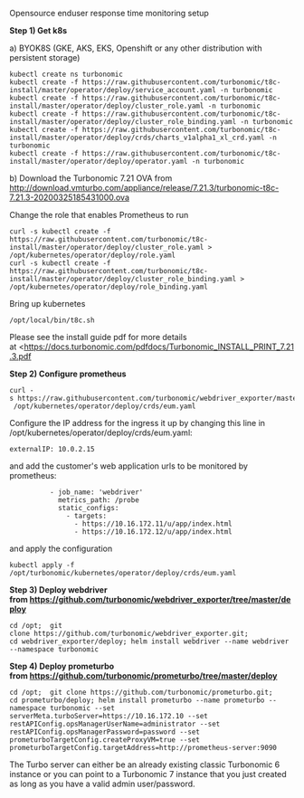 Opensource enduser response time monitoring setup

**Step 1) Get k8s**

a) BYOK8S (GKE, AKS, EKS, Openshift or any other distribution with persistent storage)
````
kubectl create ns turbonomic
kubectl create -f https://raw.githubusercontent.com/turbonomic/t8c-install/master/operator/deploy/service_account.yaml -n turbonomic
kubectl create -f https://raw.githubusercontent.com/turbonomic/t8c-install/master/operator/deploy/cluster_role.yaml -n turbonomic
kubectl create -f https://raw.githubusercontent.com/turbonomic/t8c-install/master/operator/deploy/cluster_role_binding.yaml -n turbonomic
kubectl create -f https://raw.githubusercontent.com/turbonomic/t8c-install/master/operator/deploy/crds/charts_v1alpha1_xl_crd.yaml -n turbonomic
kubectl create -f https://raw.githubusercontent.com/turbonomic/t8c-install/master/operator/deploy/operator.yaml -n turbonomic
````

b) Download the Turbonomic 7.21 OVA from <http://download.vmturbo.com/appliance/release/7.21.3/turbonomic-t8c-7.21.3-20200325185431000.ova>

Change the role that enables Prometheus to run
````
curl -s kubectl create -f https://raw.githubusercontent.com/turbonomic/t8c-install/master/operator/deploy/cluster_role.yaml > /opt/kubernetes/operator/deploy/role.yaml
curl -s kubectl create -f https://raw.githubusercontent.com/turbonomic/t8c-install/master/operator/deploy/cluster_role_binding.yaml > /opt/kubernetes/operator/deploy/role_binding.yaml
````
Bring up kubernetes
````
/opt/local/bin/t8c.sh
````
Please see the install guide pdf for more details at <https://docs.turbonomic.com/pdfdocs/Turbonomic_INSTALL_PRINT_7.21.3.pdf

**Step 2) Configure prometheus**
````
curl -s https://raw.githubusercontent.com/turbonomic/webdriver_exporter/master/deploy/webdriver_yamls/eum.yaml >  /opt/kubernetes/operator/deploy/crds/eum.yaml
````
Configure the IP address for the ingress it up by changing this line in /opt/kubernetes/operator/deploy/crds/eum.yaml:
````
externalIP: 10.0.2.15
````

and add the customer's web application urls to be monitored by prometheus:
````
          - job_name: 'webdriver'
            metrics_path: /probe
            static_configs:
              - targets:
                - https://10.16.172.11/u/app/index.html
                - https://10.16.172.12/u/app/index.html
````
and apply the configuration
````
kubectl apply -f /opt/turbonomic/kubernetes/operator/deploy/crds/eum.yaml
````

**Step 3) Deploy webdriver from <https://github.com/turbonomic/webdriver_exporter/tree/master/deploy>**
````
cd /opt;  git clone https://github.com/turbonomic/webdriver_exporter.git;
cd webdriver_exporter/deploy; helm install webdriver --name webdriver --namespace turbonomic
````
**Step 4) Deploy prometurbo from <https://github.com/turbonomic/prometurbo/tree/master/deploy>**
````
cd /opt;  git clone https://github.com/turbonomic/prometurbo.git;
cd prometurbo/deploy; helm install prometurbo --name prometurbo --namespace turbonomic --set serverMeta.turboServer=https://10.16.172.10 --set restAPIConfig.opsManagerUserName=administrator --set restAPIConfig.opsManagerPassword=password --set prometurboTargetConfig.createProxyVM=true --set prometurboTargetConfig.targetAddress=http://prometheus-server:9090
````
The Turbo server can either be an already existing classic Turbonomic 6 instance or you can point to a Turbonomic 7 instance that you just created as long as you have a valid admin user/password.